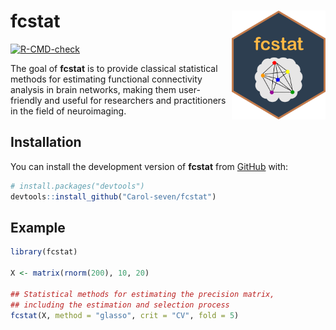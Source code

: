 
# fcstat <img src="man/figure/logo.png" align="right" alt="" width="150"/>

<!-- badges: start -->
[![R-CMD-check](https://github.com/Carol-seven/fcstat/actions/workflows/R-CMD-check.yaml/badge.svg)](https://github.com/Carol-seven/fcstat/actions/workflows/R-CMD-check.yaml)
<!-- badges: end -->

The goal of **fcstat** is to provide classical statistical methods for estimating
functional connectivity analysis in brain networks, making them user-friendly
and useful for researchers and practitioners in the field of neuroimaging.


## Installation

You can install the development version of **fcstat** from
[GitHub](https://github.com/) with:

``` r
# install.packages("devtools")
devtools::install_github("Carol-seven/fcstat")
```


## Example

``` r
library(fcstat)

X <- matrix(rnorm(200), 10, 20)

## Statistical methods for estimating the precision matrix,
## including the estimation and selection process
fcstat(X, method = "glasso", crit = "CV", fold = 5)
```
